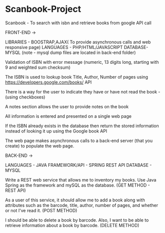 # Scanbook-Project
Scanbook - To search with isbn and retrieve books from google API call


FRONT-END ->

LIBRARIES - BOOSTRAP,AJAX( To provide asynchronous calls and web responsive page)
LANGUAGES - PHP/HTML/JAVASCRIPT
DATABASE- MYSQL (note - mysql dump files are located in back-end folder)

Validation of ISBN with error message (numeric, 13 digits long, starting with 9 and weighted sum checksum) 

The ISBN is used to lookup book Title, Author, Number of pages using https://developers.google.com/books/ API

There is a way for the user to indicate they have or have not read the book -(using checkboxes)

A notes section allows the user to provide notes on the book 

All information is entered and presented on a single web page

If the ISBN already exists in the database then return the stored information instead of looking it up using the Google book API

The web page makes asynchronous calls to a back-end server (that you create) to populate the web page.


BACK-END ->

LANGUAGES - JAVA
FRAMEWORK/API - SPRING REST API
DATABASE - MYSQL

Write a REST web service that allows me to inventory my books. Use Java Spring as the framework and mySQL as the database.
(GET METHOD - REST API)


As a user of this service, it should allow me to add a book along with attributes such as the barcode, title, author, number of pages, and whether or not I've read it.
(POST METHOD)


I should be able to delete a book by barcode. Also, I want to be able to retrieve information about a book by barcode.
(DELETE METHOD)


